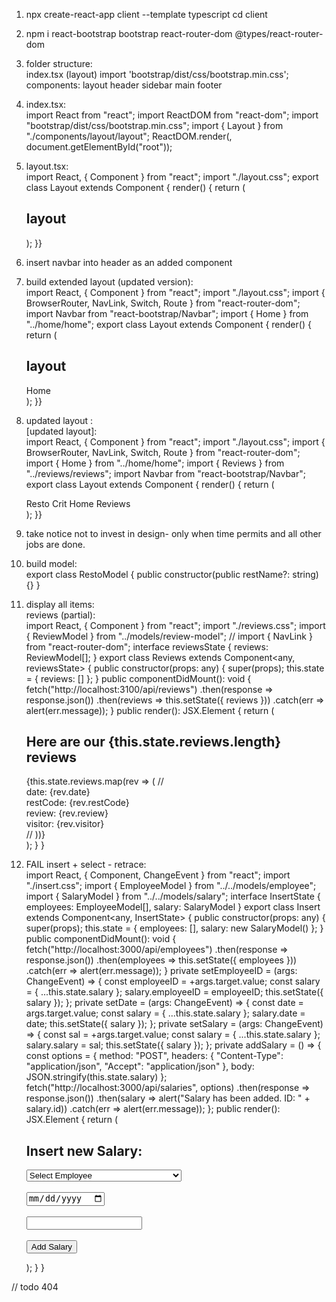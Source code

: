 1. npx create-react-app client --template typescript
cd client
2. npm i react-bootstrap bootstrap react-router-dom @types/react-router-dom
3. folder structure:  
index.tsx (layout)
import 'bootstrap/dist/css/bootstrap.min.css';
components:
layout
header
sidebar
main
footer
4. index.tsx:  
import React from "react";
import ReactDOM from "react-dom";
import "bootstrap/dist/css/bootstrap.min.css";
import { Layout } from "./components/layout/layout";
ReactDOM.render(<Layout />, document.getElementById("root"));
5. layout.tsx:  
import React, { Component } from "react";
import "./layout.css";
export class Layout extends Component {
  render() {
    return (
      <div className="layout container-fluid">
        <h2 className="title">layout</h2>
      </div>
    );  }}
6. insert navbar into header as an added component
7. build extended layout (updated version):  
import React, { Component } from "react";
import "./layout.css";
import { BrowserRouter, NavLink, Switch, Route } from "react-router-dom";
import Navbar from "react-bootstrap/Navbar";
import { Home } from "../home/home";
export class Layout extends Component {
  render() {
    return (
      <div className="layout container-fluid">
        <BrowserRouter>
          <h2 className="title">layout</h2>
          <Navbar bg="dark">
            <NavLink to="/home" exact>
              Home
            </NavLink>
          </Navbar>
          <main className="jumbotron">
            <Switch>
              <Route path="/" component={Home} exact />
            </Switch>
          </main>
        </BrowserRouter>
      </div>    );  }}
8. updated layout :  
[updated layout]:  
import React, { Component } from "react";
import "./layout.css";
import { BrowserRouter, NavLink, Switch, Route } from "react-router-dom";
import { Home } from "../home/home";
import { Reviews } from "../reviews/reviews";
import Navbar from "react-bootstrap/Navbar";
export class Layout extends Component {
  render() {
    return (
      <div className="layout container-fluid">
        <BrowserRouter>
          <Navbar bg="dark" expand="lg" variant="dark">
            <Navbar.Brand href="/">Resto Crit</Navbar.Brand>
            <NavLink to="/" exact>
              Home
            </NavLink>
            <NavLink to="/reviews" exact>
              Reviews
            </NavLink>
          </Navbar>
          <main className="jumbotron">
            <Switch>
              <Route path="/" component={Home} exact />
              <Route path="/reviews" component={Reviews} exact />
            </Switch>
          </main>
        </BrowserRouter>
      </div>    );  }}
9. take notice not to invest in design- only when time permits and all other jobs are done.
10. build model:  
export class RestoModel {
  public constructor(public restName?: string) {}
}
10. display all items:  
reviews (partial):  
import React, { Component } from "react";
import "./reviews.css";
import { ReviewModel } from "../models/review-model";
// import { NavLink } from "react-router-dom";
interface reviewsState {
  reviews: ReviewModel[];
}
export class Reviews extends Component<any, reviewsState> {
  public constructor(props: any) {
    super(props);
    this.state = {
      reviews: []     };   }
  public componentDidMount(): void {
    fetch("http://localhost:3100/api/reviews")
      .then(response => response.json())
      .then(reviews => this.setState({ reviews }))
      .catch(err => alert(err.message));
  }
  public render(): JSX.Element {
    return (
      <div className="reviews">
        <h2>Here are our {this.state.reviews.length} reviews</h2>
        {this.state.reviews.map(rev => (
          // <NavLink to={"/salaries-per-emp/" + rev.id} key={rev.id}>
          <div className="rev">
            date: {rev.date} <br />
            restCode: {rev.restCode} <br />
            review: {rev.review} <br />
            visitor: {rev.visitor} <br />
          </div>
          // </NavLink>
        ))}
      </div>     );   } }

 
11. FAIL insert + select - retrace:  
import React, { Component, ChangeEvent } from "react";
import "./insert.css";
import { EmployeeModel } from "../../models/employee";
import { SalaryModel } from "../../models/salary";
interface InsertState {
    employees: EmployeeModel[],
    salary: SalaryModel
}
export class Insert extends Component<any, InsertState> {
    public constructor(props: any) {
        super(props);
        this.state = {
            employees: [],
            salary: new SalaryModel()
        };
    }
    public componentDidMount(): void {
        fetch("http://localhost:3000/api/employees")
            .then(response => response.json())
            .then(employees => this.setState({ employees }))
            .catch(err => alert(err.message));
    }
    private setEmployeeID = (args: ChangeEvent<HTMLSelectElement>) => {
        const employeeID = +args.target.value;
        const salary = { ...this.state.salary };
        salary.employeeID = employeeID;
        this.setState({ salary });
    };
    private setDate = (args: ChangeEvent<HTMLInputElement>) => {
        const date = args.target.value;
        const salary = { ...this.state.salary };
        salary.date = date;
        this.setState({ salary });
    };
    private setSalary = (args: ChangeEvent<HTMLInputElement>) => {
        const sal = +args.target.value;
        const salary = { ...this.state.salary };
        salary.salary = sal;
        this.setState({ salary });
    };
    private addSalary = () => {
        const options = {
            method: "POST",
            headers: {
                "Content-Type": "application/json",
                "Accept": "application/json"
            },
            body: JSON.stringify(this.state.salary)
        };
        fetch("http://localhost:3000/api/salaries", options)
            .then(response => response.json())
            .then(salary => alert("Salary has been added. ID: " + salary.id))
            .catch(err => alert(err.message));
    };
    public render(): JSX.Element {
        return (
            <div className="insert">
                <h2>Insert new Salary: </h2>
                <form>
                    <select onChange={this.setEmployeeID}>
                        <option disabled selected>Select Employee</option>
                        {this.state.employees.map(emp =>
                            <option key={emp.id} value={emp.id}>
                                {emp.firstName + " " + emp.lastName}
                            </option>
                        )}
                    </select>
                    <br /><br />
                    <input type="date" onChange={this.setDate} value={this.state.salary.date} />
                    <br /><br />
                    <input type="number" onChange={this.setSalary} value={this.state.salary.salary} />
                    <br /><br />
                    <button type="button" onClick={this.addSalary}>Add Salary</button>
                </form>
            </div>         );     } }


// todo 404